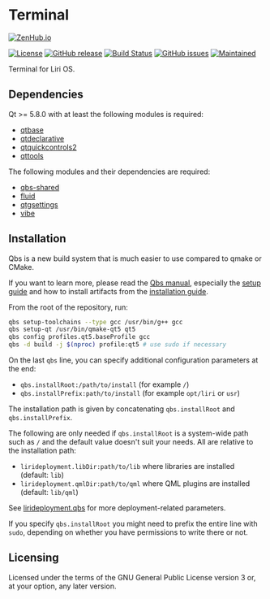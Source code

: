 Terminal
========

[![ZenHub.io](https://img.shields.io/badge/supercharged%20by-zenhub.io-blue.svg)](https://zenhub.io)

[![License](https://img.shields.io/badge/license-GPLv3.0-blue.svg)](https://www.gnu.org/licenses/gpl-3.0.html)
[![GitHub release](https://img.shields.io/github/release/lirios/terminal.svg)](https://github.com/lirios/terminal)
[![Build Status](https://travis-ci.org/lirios/terminal.svg?branch=develop)](https://travis-ci.org/lirios/terminal)
[![GitHub issues](https://img.shields.io/github/issues/lirios/terminal.svg)](https://github.com/lirios/terminal/issues)
[![Maintained](https://img.shields.io/maintenance/yes/2017.svg)](https://github.com/lirios/terminal/commits/develop)

Terminal for Liri OS.

## Dependencies

Qt >= 5.8.0 with at least the following modules is required:

 * [qtbase](http://code.qt.io/cgit/qt/qtbase.git)
 * [qtdeclarative](http://code.qt.io/cgit/qt/qtdeclarative.git)
 * [qtquickcontrols2](http://code.qt.io/cgit/qt/qtquickcontrols2.git)
 * [qttools](http://code.qt.io/cgit/qt/qttools.git/)

The following modules and their dependencies are required:

 * [qbs-shared](https://github.com/lirios/qbs-shared.git)
 * [fluid](https://github.com/lirios/fluid)
 * [qtgsettings](https://github.com/lirios/qtgsettings)
 * [vibe](https://github.com/lirios/vibe)

## Installation

Qbs is a new build system that is much easier to use compared to qmake or CMake.

If you want to learn more, please read the [Qbs manual](http://doc.qt.io/qbs/index.html),
especially the [setup guide](http://doc.qt.io/qbs/configuring.html) and how to install artifacts
from the [installation guide](http://doc.qt.io/qbs/installing-files.html).

From the root of the repository, run:

```sh
qbs setup-toolchains --type gcc /usr/bin/g++ gcc
qbs setup-qt /usr/bin/qmake-qt5 qt5
qbs config profiles.qt5.baseProfile gcc
qbs -d build -j $(nproc) profile:qt5 # use sudo if necessary
```

On the last `qbs` line, you can specify additional configuration parameters at the end:

 * `qbs.installRoot:/path/to/install` (for example `/`)
 * `qbs.installPrefix:path/to/install` (for example `opt/liri` or `usr`)

The installation path is given by concatenating `qbs.installRoot` and `qbs.installPrefix`.

The following are only needed if `qbs.installRoot` is a system-wide path such as `/`
and the default value doesn't suit your needs. All are relative to the installation path:

 * `lirideployment.libDir:path/to/lib` where libraries are installed (default: `lib`)
 * `lirideployment.qmlDir:path/to/qml` where QML plugins are installed (default: `lib/qml`)

See [lirideployment.qbs](https://github.com/lirios/qbs-shared/blob/develop/modules/lirideployment/lirideployment.qbs)
for more deployment-related parameters.

If you specify `qbs.installRoot` you might need to prefix the entire line with `sudo`,
depending on whether you have permissions to write there or not.

## Licensing

Licensed under the terms of the GNU General Public License version 3 or,
at your option, any later version.
